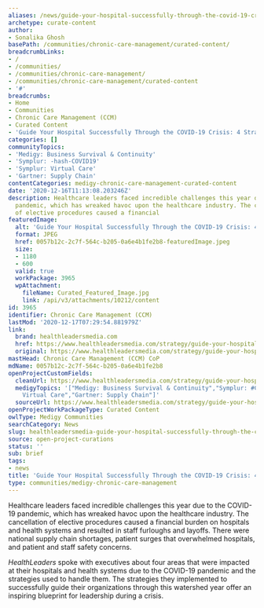 ```yaml
---
aliases: /news/guide-your-hospital-successfully-through-the-covid-19-crisis-4-strategies
archetype: curate-content
author:
- Sonalika Ghosh
basePath: /communities/chronic-care-management/curated-content/
breadcrumbLinks:
- /
- /communities/
- /communities/chronic-care-management/
- /communities/chronic-care-management/curated-content
- '#'
breadcrumbs:
- Home
- Communities
- Chronic Care Management (CCM)
- Curated Content
- 'Guide Your Hospital Successfully Through the COVID-19 Crisis: 4 Strategies'
categories: []
communityTopics:
- 'Medigy: Business Survival & Continuity'
- 'Symplur: -hash-COVID19'
- 'Symplur: Virtual Care'
- 'Gartner: Supply Chain'
contentCategories: medigy-chronic-care-management-curated-content
date: '2020-12-16T11:13:08.203246Z'
description: Healthcare leaders faced incredible challenges this year due to the COVID-19
  pandemic, which has wreaked havoc upon the healthcare industry. The cancellation
  of elective procedures caused a financial
featuredImage:
  alt: 'Guide Your Hospital Successfully Through the COVID-19 Crisis: 4 Strategies'
  format: JPEG
  href: 0057b12c-2c7f-564c-b205-0a6e4b1fe2b8-featuredImage.jpeg
  size:
  - 1180
  - 600
  valid: true
  workPackage: 3965
  wpAttachment:
    fileName: Curated_Featured_Image.jpg
    link: /api/v3/attachments/10212/content
id: 3965
identifier: Chronic Care Management (CCM)
lastMod: '2020-12-17T07:29:54.881979Z'
link:
  brand: healthleadersmedia.com
  href: https://www.healthleadersmedia.com/strategy/guide-your-hospital-successfully-through-covid-19-crisis-4-strategies
  original: https://www.healthleadersmedia.com/strategy/guide-your-hospital-successfully-through-covid-19-crisis-4-strategies
mastHead: Chronic Care Management (CCM) CoP
mdName: 0057b12c-2c7f-564c-b205-0a6e4b1fe2b8
openProjectCustomFields:
  cleanUrl: https://www.healthleadersmedia.com/strategy/guide-your-hospital-successfully-through-covid-19-crisis-4-strategies
  medigyTopics: '["Medigy: Business Survival & Continuity","Symplur: #COVID19","Symplur:
    Virtual Care","Gartner: Supply Chain"]'
  sourceUrl: https://www.healthleadersmedia.com/strategy/guide-your-hospital-successfully-through-covid-19-crisis-4-strategies
openProjectWorkPackageType: Curated Content
owlType: Medigy Communities
searchCategory: News
slug: healthleadersmedia-guide-your-hospital-successfully-through-the-covid-19-crisis-4-strategies
source: open-project-curations
status: ''
sub: brief
tags:
- news
title: 'Guide Your Hospital Successfully Through the COVID-19 Crisis: 4 Strategies'
type: communities/medigy-chronic-care-management
---
```


<p>Healthcare leaders faced incredible challenges this year due to the COVID-19 pandemic, which has wreaked havoc upon the healthcare industry. The cancellation of elective procedures caused a&nbsp;financial burden&nbsp;on hospitals and health systems and resulted in staff&nbsp;furloughs and layoffs. There were national&nbsp;supply chain&nbsp;shortages,&nbsp;patient surges&nbsp;that overwhelmed hospitals, and patient and staff safety concerns.&nbsp;</p><p><i>HealthLeaders&nbsp;</i>spoke with executives about four areas that were impacted at their hospitals and health systems due to the COVID-19 pandemic and the strategies used to handle them. The strategies they implemented to successfully guide their organizations through this watershed year offer an inspiring blueprint for leadership during a crisis.</p>